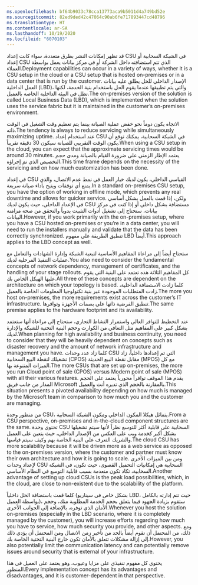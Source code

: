 ```yaml
---
ms.openlocfilehash: bf64b9033c78cca13773aca9b5011d4a749bd52e
ms.sourcegitcommit: 82ed9ded42c47064c90ab6fe717893447cd48796
ms.translationtype: HT
ms.contentlocale: ar-SA
ms.lasthandoff: 10/19/2020
ms.locfileid: "6070103"
---
```

<span data-ttu-id="cda01-101">قد تظهر إمكانات النشر بطرق متعددة، سواء كانت إعداد CSU في الشبكة السحابية أو إعداد CSU الذي تتم استضافته داخل الشركة أو في مركز بيانات يعمل بواسطة العملاء.</span><span class="sxs-lookup"><span data-stu-id="cda01-101">Deployment capabilities can occur in a variety of ways, whether it is a CSU setup in the cloud or a CSU setup that is hosted on-premises or in a data center that is run by the customer.</span></span> <span data-ttu-id="cda01-102">الإصدار الداخلي للحل يطلق عليه بيانات العمل الداخلية (LBD)، والتي يتم تطبيقها عندما يقوم الحل باستخدام بنية الخدمة، لكنها تظل في البيئة الداخلية الخاصة بالعميل.</span><span class="sxs-lookup"><span data-stu-id="cda01-102">The on-premises version of the solution is called Local Business Data (LBD), which is implemented when the solution uses the service fabric but it is maintained in the customer’s on-premises environment.</span></span> 

<span data-ttu-id="cda01-103">الاتجاه يكون دوماً نحو خفض عملية الصيانة بينما يتم تعظيم وقت الشغيل في الوقت ذاته.</span><span class="sxs-lookup"><span data-stu-id="cda01-103">The tendency is always to reduce servicing while simultaneously maximizing uptime.</span></span> <span data-ttu-id="cda01-104">عند استخدام إعداد CSU في الشبكة السحابية، يمكنك توقع أن يكون الوقت التقريبي للصيانة سيكون 30 دقيقة تقريباً.</span><span class="sxs-lookup"><span data-stu-id="cda01-104">When using a CSU setup in the cloud, you can expect that the approximate servicing times would be around 30 minutes.</span></span> <span data-ttu-id="cda01-105">يعتمد الإطار الزمني على ضرورة القيام بالصيانة ومدى حجم التخصيص الذي تم إجراؤه.</span><span class="sxs-lookup"><span data-stu-id="cda01-105">This time frame depends on the necessity of the servicing and on how much customization has been done.</span></span> 

<span data-ttu-id="cda01-106">في إعداد CSU القياسي الداخلي، يكون لديك خيار العمل في نمط عدم الاتصال، والذي يمنع أي توقفات ويتيح بأداء صيانة سريعة.</span><span class="sxs-lookup"><span data-stu-id="cda01-106">In a standard on-premises CSU setup, you have the option of working in offline mode, which prevents any real downtime and allows for quicker service.</span></span> <span data-ttu-id="cda01-107">ولكن، إذا قمت بالعمل بشكل أساسي في الإعداد الداخلي، حيث يكون لديك CSU مستضافة بشكل داخلي أو إذا كنت في مركز بيانات، ستحتاج إلى تشغيل أدوات التثبيت يدوياً والتحقق من صحة مزامنة البيانات.</span><span class="sxs-lookup"><span data-stu-id="cda01-107">However, if you work primarily with the on-premises setup, where you have a CSU hosted on-premises or you’re in a data center, you will need to run the installers manually and validate that the data has been correctly synchronized.</span></span> <span data-ttu-id="cda01-108">تنطبق الطريقة على مفهوم LBD أيضاً.</span><span class="sxs-lookup"><span data-stu-id="cda01-108">This approach applies to the LBD concept as well.</span></span>
 
<span data-ttu-id="cda01-109">ستحتاج أيضاً إلى مراعاة المفاهيم الأساسية لتبعية الشبكة وإدارة الشهادات والتعامل مع عمليات التنفيذ المرحلية لديك.</span><span class="sxs-lookup"><span data-stu-id="cda01-109">You also need to consider the fundamental concepts of network dependency, management of certificates, and the handling of your stage rollouts.</span></span> <span data-ttu-id="cda01-110">كل المفاهيم الثلاثة هذه تعتمد على البنية التي يقوم عليها الهيكل الخاص بك.</span><span class="sxs-lookup"><span data-stu-id="cda01-110">All three of these concepts are dependent on the architecture on which your topology is based.</span></span> <span data-ttu-id="cda01-111">كلما زادت الاستضافة الداخلية، زادت المتطلبات الموجودة عبر بنية تكنولوجيا المعلومات الخاصة بالعميل.</span><span class="sxs-lookup"><span data-stu-id="cda01-111">The more you host on-premises, the more requirements exist across the customer’s IT infrastructure.</span></span> <span data-ttu-id="cda01-112">تنطبق الفرضية ذاتها على بصمات الأجهزة وتوافرها.</span><span class="sxs-lookup"><span data-stu-id="cda01-112">The same premise applies to the hardware footprint and its availability.</span></span> 

<span data-ttu-id="cda01-113">عند التخطيط للتوافر العالي واستمرار النشاط التجاري، ستحتاج إلى مراعاة أنها ستعتمد بشكل كبير على المفاهيم مثل التعافي من الكوارث وحجم البنية التحتية للشبكة والإدارة لديك.</span><span class="sxs-lookup"><span data-stu-id="cda01-113">When planning for high availability and business continuity, you need to consider that they will be heavily dependent on concepts such as disaster recovery and the amount of network infrastructure and management you have.</span></span> <span data-ttu-id="cda01-114">كلما زاد عدد وحدات CSU التي تم إعدادها داخلياً، زاد تشغيلك لنقطة البيع السحابية (CPOS) مقابل نقطة البيع الحديثة (MPOS) مع كل الميزات المتنوعة بها.</span><span class="sxs-lookup"><span data-stu-id="cda01-114">The more CSUs that are set up on-premises, the more you run Cloud point of sale (CPOS) versus Modern point of sale (MPOS) with all their various features.</span></span> <span data-ttu-id="cda01-115">يقدم هذا الموقف توافراً محورياً يعتمد على الحجم المدار من جانب فريق Microsoft بالمقارنة بالحجم الذي تديره أنت والعميل.</span><span class="sxs-lookup"><span data-stu-id="cda01-115">This situation presents a pivoted availability depending on how much is managed by the Microsoft team in comparison to how much you and the customer are managing.</span></span>
 
<span data-ttu-id="cda01-116">من منظور وحدة CSU، يتماثل هيكلا المكون الداخلي ومكون الشبكة السحابية.</span><span class="sxs-lookup"><span data-stu-id="cda01-116">From a CSU perspective, on-premises and in-the-cloud component structures are the same.</span></span> <span data-ttu-id="cda01-117">تحتوي وحدة CSU السحابية على قابلية أكثر للتوسع نظراً لأنها سيتم تشغيلها بشكل أكبر كخدمة ويب على العكس من الإصدار الداخلي، حيث يتعين على العميل والشريك التعرف على البنية الخاصة بهم وكيف سيتم قياسها.</span><span class="sxs-lookup"><span data-stu-id="cda01-117">The cloud CSU has more scalability because it will be driven more as a web service as opposed to the on-premises version, where the customer and partner must know their own architecture and how it is going to scale.</span></span> <span data-ttu-id="cda01-118">ومن بين الميزات الأخرى لإعداد وحدات CSU السحابية هي إمكانيات التحميل القصوى، حيث تكون، في الشبكة السحابية، تكاد تكون منعدمة بسبب قابلية التوسع في النظام الأساسي.</span><span class="sxs-lookup"><span data-stu-id="cda01-118">Another advantage of setting up cloud CSUs is the peak load possibilities, which, in the cloud, are close to non-existent due to the scalability of the platform.</span></span> 
 
<span data-ttu-id="cda01-119">كلما قمت باستضافة الحل داخلياً (بشكل خاص في سيناريو LBD، حيث تتم إدارته بالكامل بواسطة العميل)، ستقوم بزيادة الجهود فيما يتعلق بحجم الخدمة المطلوبة منك، وحجم الأمان الذي توفره، بالإضافة إلى الجوانب الأخرى.</span><span class="sxs-lookup"><span data-stu-id="cda01-119">Whenever you host the solution on-premises (especially in the LBD scenario, where it is completely managed by the customer), you will increase efforts regarding how much you have to service, how much security you provide, and other aspects.</span></span> <span data-ttu-id="cda01-120">ومع ذلك، من المحتمل أن تقوم أيضاً بالحد من تأخير زمن الاتصال ومن المحتمل أن يؤدي ذلك إلى إزالة مشكلات تتعلق بالأمان تكون خارج البنية التحتية الخاصة بك.</span><span class="sxs-lookup"><span data-stu-id="cda01-120">However, you also potentially limit the communication latency and can potentially remove issues around security that is external of your infrastructure.</span></span> 

<span data-ttu-id="cda01-121">يحتوي كل مفهوم تنفيذي على مزايا وعيوب، وهو يعتمد على العميل في هذا المنظور.</span><span class="sxs-lookup"><span data-stu-id="cda01-121">Every implementation concept has its advantages and disadvantages, and it is customer-dependent in that perspective.</span></span> 

